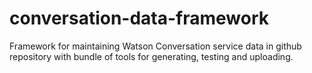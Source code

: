 # conversation-data-framework
Framework for maintaining Watson Conversation service data in github repository with bundle of tools for generating, testing and uploading.
